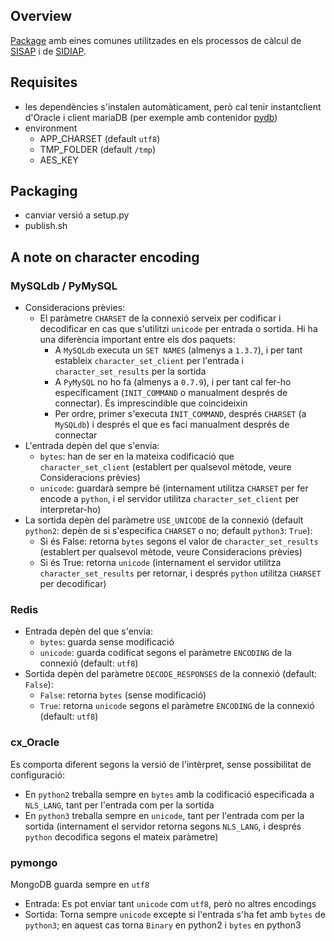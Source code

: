 Overview
--------
[Package](https://pypi.python.org/pypi/sisaptools) amb eines comunes utilitzades en els processos de càlcul de [SISAP](https://github.com/sisap-ics/sisap) i de [SIDIAP](https://bitbucket.org/sisapICS/sidiap/overview).

Requisites
----------
* les dependències s'instalen automàticament, però cal tenir instantclient d'Oracle i client mariaDB (per exemple amb contenidor [pydb](https://hub.docker.com/r/sisap/pydb/))
* environment
  * APP_CHARSET (default `utf8`)
  * TMP_FOLDER (default `/tmp`)
  * AES_KEY

Packaging
---------
* canviar versió a setup.py
* publish.sh

A note on character encoding
----------------------------
### MySQLdb / PyMySQL
* Consideracions prèvies:
  * El paràmetre `CHARSET` de la connexió serveix per codificar i decodificar en cas que s'utilitzi `unicode` per entrada o sortida. Hi ha una diferència important entre els dos paquets:
    * A `MySQLdb` executa un `SET NAMES` (almenys a `1.3.7`), i per tant estableix `character_set_client` per l'entrada i `character_set_results` per la sortida
    * A `PyMySQL` no ho fa (almenys a `0.7.9`), i per tant cal fer-ho específicament (`INIT_COMMAND` o manualment després de connectar). És imprescindible que coincideixin
    * Per ordre, primer s'executa `INIT_COMMAND`, després `CHARSET` (a `MySQLdb`) i després el que es faci manualment després de connectar
* L'entrada depèn del que s'envia:
  * `bytes`: han de ser en la mateixa codificació que `character_set_client` (establert per qualsevol mètode, veure Consideracions prèvies)
  * `unicode`: guardarà sempre bé (internament utilitza `CHARSET` per fer encode a `python`, i el servidor utilitza `character_set_client` per interpretar-ho)
* La sortida depèn del paràmetre `USE_UNICODE` de la connexió (default `python2`: depèn de si s'especifica `CHARSET` o no; default `python3`: `True`):
  * Si és False: retorna `bytes` segons el valor de `character_set_results` (establert per qualsevol mètode, veure Consideracions prèvies)
  * Si és True: retorna `unicode` (internament el servidor utilitza `character_set_results` per retornar, i després `python` utilitza `CHARSET` per decodificar)

### Redis
* Entrada depèn del que s'envia:
  * `bytes`: guarda sense modificació
  * `unicode`: guarda codificat segons el paràmetre `ENCODING` de la connexió (default: `utf8`)
* Sortida depèn del paràmetre `DECODE_RESPONSES` de la connexió (default: `False`):
  * `False`: retorna `bytes` (sense modificació)
  * `True`: retorna `unicode` segons el paràmetre `ENCODING` de la connexió (default: `utf8`)

### cx_Oracle
Es comporta diferent segons la versió de l'intèrpret, sense possibilitat de configuració:
* En `python2` treballa sempre en `bytes` amb la codificació especificada a `NLS_LANG`, tant per l'entrada com per la sortida
* En `python3` treballa sempre en `unicode`, tant per l'entrada com per la sortida (internament el servidor retorna segons `NLS_LANG`, i després `python` decodifica segons el mateix paràmetre)

### pymongo
MongoDB guarda sempre en `utf8`
* Entrada: Es pot enviar tant `unicode` com `utf8`, però no altres encodings
* Sortida: Torna sempre `unicode` excepte si l'entrada s'ha fet amb `bytes` de `python3`; en aquest cas torna `Binary` en python2 i `bytes` en python3
